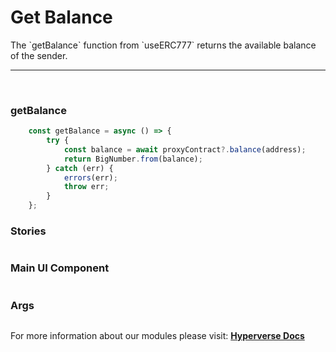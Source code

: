 # Get Balance

<p> The `getBalance` function from `useERC777` returns the available balance of the sender. </p>

---

<br>

### getBalance

```jsx
	const getBalance = async () => {
		try {
			const balance = await proxyContract?.balance(address);
			return BigNumber.from(balance);
		} catch (err) {
			errors(err);
			throw err;
		}
	};
```

### Stories

```jsx

```

### Main UI Component

```jsx

```

### Args

```jsx

```

For more information about our modules please visit: [**Hyperverse Docs**](docs.hyperverse.dev)
